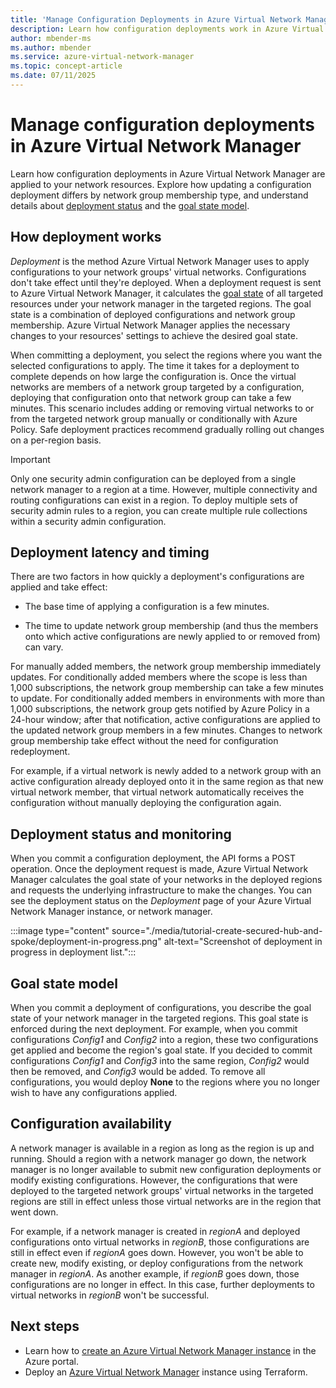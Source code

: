 ```yaml
---
title: 'Manage Configuration Deployments in Azure Virtual Network Manager'
description: Learn how configuration deployments work in Azure Virtual Network Manager, and discover best practices to manage your network configurations effectively.
author: mbender-ms    
ms.author: mbender
ms.service: azure-virtual-network-manager
ms.topic: concept-article
ms.date: 07/11/2025
---
```


# Manage configuration deployments in Azure Virtual Network Manager

Learn how configuration deployments in Azure Virtual Network Manager are applied to your network resources. Explore how updating a configuration deployment differs by network group membership type, and understand details about [deployment status](#deployment-status-and-monitoring) and the [goal state model](#goalstate).

## How deployment works

*Deployment* is the method Azure Virtual Network Manager uses to apply configurations to your network groups' virtual networks. Configurations don't take effect until they're deployed. When a deployment request is sent to Azure Virtual Network Manager, it calculates the [goal state](#goalstate) of all targeted resources under your network manager in the targeted regions. The goal state is a combination of deployed configurations and network group membership. Azure Virtual Network Manager applies the necessary changes to your resources' settings to achieve the desired goal state.

When committing a deployment, you select the regions where you want the selected configurations to apply. The time it takes for a deployment to complete depends on how large the configuration is. Once the virtual networks are members of a network group targeted by a configuration, deploying that configuration onto that network group can take a few minutes. This scenario includes adding or removing virtual networks to or from the targeted network group manually or conditionally with Azure Policy. Safe deployment practices recommend gradually rolling out changes on a per-region basis.

> [!IMPORTANT]
> Only one security admin configuration can be deployed from a single network manager to a region at a time. However, multiple connectivity and routing configurations can exist in a region. To deploy multiple sets of security admin rules to a region, you can create multiple rule collections within a security admin configuration.

## Deployment latency and timing

There are two factors in how quickly a deployment's configurations are applied and take effect: 

- The base time of applying a configuration is a few minutes.

- The time to update network group membership (and thus the members onto which active configurations are newly applied to or removed from) can vary.

For manually added members, the network group membership immediately updates. For conditionally added members where the scope is less than 1,000 subscriptions, the network group membership can take a few minutes to update. For conditionally added members in environments with more than 1,000 subscriptions, the network group gets notified by Azure Policy in a 24-hour window; after that notification, active configurations are applied to the updated network group members in a few minutes. Changes to network group membership take effect without the need for configuration redeployment.

For example, if a virtual network is newly added to a network group with an active configuration already deployed onto it in the same region as that new virtual network member, that virtual network automatically receives the configuration without manually deploying the configuration again.

## Deployment status and monitoring

When you commit a configuration deployment, the API forms a POST operation. Once the deployment request is made, Azure Virtual Network Manager calculates the goal state of your networks in the deployed regions and requests the underlying infrastructure to make the changes. You can see the deployment status on the *Deployment* page of your Azure Virtual Network Manager instance, or network manager.

:::image type="content" source="./media/tutorial-create-secured-hub-and-spoke/deployment-in-progress.png" alt-text="Screenshot of deployment in progress in deployment list.":::

## <a name = "goalstate"></a> Goal state model

When you commit a deployment of configurations, you describe the goal state of your network manager in the targeted regions. This goal state is enforced during the next deployment. For example, when you commit configurations *Config1* and *Config2* into a region, these two configurations get applied and become the region's goal state. If you decided to commit configurations *Config1* and *Config3* into the same region, *Config2* would then be removed, and *Config3* would be added. To remove all configurations, you would deploy **None** to the regions where you no longer wish to have any configurations applied.

## Configuration availability

A network manager is available in a region as long as the region is up and running. Should a region with a network manager go down, the network manager is no longer available to submit new configuration deployments or modify existing configurations. However, the configurations that were deployed to the targeted network groups' virtual networks in the targeted regions are still in effect unless those virtual networks are in the region that went down.

For example, if a network manager is created in *regionA* and deployed configurations onto virtual networks in *regionB*, those configurations are still in effect even if *regionA* goes down. However, you won't be able to create new, modify existing, or deploy configurations from the network manager in *regionA*. As another example, if *regionB* goes down, those configurations are no longer in effect. In this case, further deployments to virtual networks in *regionB* won't be successful.

## Next steps

- Learn how to [create an Azure Virtual Network Manager instance](create-virtual-network-manager-portal.md) in the Azure portal.
- Deploy an [Azure Virtual Network Manager](create-virtual-network-manager-terraform.md) instance using Terraform.
